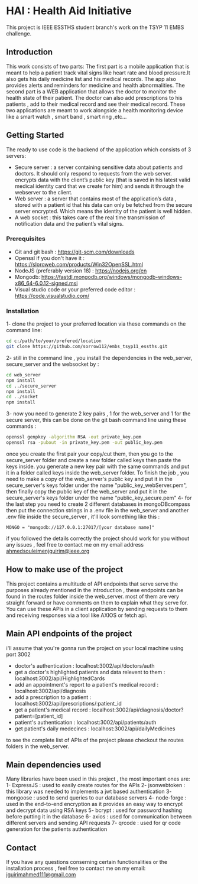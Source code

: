 # HAI : Health Aid Initiative
This project is IEEE ESSTHS student branch's work on the TSYP 11 EMBS challenge. 

## Introduction
This work consists of two parts:
The first part is a mobile application that is meant to help a patient track vital signs like heart rate and blood pressure.It also gets his daily medicine list and his medical records. The app also provides alerts and reminders for medicine and health abnormalities.
The second part is a WEB application that allows the doctor to monitor the health state of their patient. The doctor can also add prescriptions to his patients , add to their medical record and see their medical record.
These two applications are meant to work alongside a health monitoring device like a smart watch , smart band , smart ring ,etc…

## Getting Started
The ready to use code is the backend of the application which consists of 3 servers:
- Secure server : a server containing sensitive data about patients and doctors. It should only respond to requests from the web server. encrypts data with the client’s public key (that is saved in his latest valid medical identity card that we create for him) and sends it through the webserver to the client. 
- Web server : a server that contains most of the application’s data , stored with a patient id that his data can only be fetched from the secure server encrypted. Which means the identity of the patient is well hidden.
- A web socket : this takes care of the real time transmission of notification data and the patient’s vital signs.
### Prerequisites
- Git and git bash : https://git-scm.com/downloads
- Openssl if you don't have it : https://slproweb.com/products/Win32OpenSSL.html
- NodeJS (preferably version 18) : https://nodejs.org/en
- Mongodb: https://fastdl.mongodb.org/windows/mongodb-windows-x86_64-6.0.12-signed.msi
- Visual studio code or your preferred code editor : https://code.visualstudio.com/
### Installation
1- clone the project to your preferred location via these commands on the command line:
```bash
cd c:/path/to/your/prefered/location
git clone https://github.com/sorrow112/embs_tsyp11_essths.git
```
2- still in the command line , you install the dependencies in the web_server, secure_server and the websocket by :
```bash
cd web_server
npm install
cd ../secure_server
npm install
cd ../socket
npm install
```
3- now you need to generate 2 key pairs , 1 for the web_server and 1 for the secure server, this can be done on the git bash command line using these commands :  
```bash
openssl genpkey -algorithm RSA -out private_key.pem
openssl rsa -pubout -in private_key.pem -out public_key.pem
```
once you create the first pair your copy/cut them, then you go to the secure_server folder and create a new folder called keys then paste the keys inside.
you generate a new key pair with the same commands and put it in a folder called keys inside the web_server folder. To finish the job , you need to make a copy of the web_server's public key and put it in the secure_server's keys folder under the name "public_key_webServer.pem", then finally copy the public key of the web_server and put it in the secure_server's keys folder under the name "public_key_secure.pem"
4- for the last step you need to create 2 different databases in mongoDBcompass then put the connection strings in a .env file in the web_server and another .env file inside the secure_server , it'll look something like this : 
```env
MONGO = "mongodb://127.0.0.1:27017/[your database name]"
```

if you followed the details correctly the project should work for you without any issues , feel free to contact me on my email address ahmedsouleimenjguirim@ieee.org
## How to make use of the project
This project contains a multitude of API endpoints that serve serve the purposes already mentioned in the introduction , these endpoints can be found in the routes folder inside the web_server. most of them are very straight forward or have comments on them to explain what they serve for. You can use these APIs in a client application by sending requests to them and receiving responses via a tool like AXIOS or fetch api.

## Main API endpoints of the project
i'll assume that you're gonna run the project on your local machine using port 3002
- doctor's authentication : localhost:3002/api/doctors/auth
- get a doctor's highlighted patients and data relevent to them : localhost:3002/api/HighlightedCards
- add an appointment's report to a patient's medical record : localhost:3002/api/diagnosis
- add a prescription to a patient : localhost:3002/api/prescriptions/:patient_id
- get a patient's medical record : localhost:3002/api/diagnosis/doctor?patient=[patient_id]
- patient's authentication : localhost:3002/api/patients/auth
- get patient's daily medecines : localhost:3002/api/dailyMedicines

to see the complete list of APIs of the project please checkout the routes folders in the web_server.

## Main dependencies used
Many libraries have been used in this project , the most important ones are:
1- ExpressJS : used to easily create routes for the APIs
2- jsonwebtoken : this library was needed to implements a jwt based authentication
3- mongoose : used to send queries to our database servers
4- node-forge : used in the end-to-end encryption as it provides an easy way to encrypt and decrypt data using RSA keys
5- bcrypt : used for password hashing before putting it in the database
6- axios : used for communication between different servers and sending API requests
7- qrcode : used for qr code generation for the patients authentication

## Contact
If you have any questions conserning certain functionalities or the installation process , feel free to contact me on my email: jguirimahmed111@gmail.com


